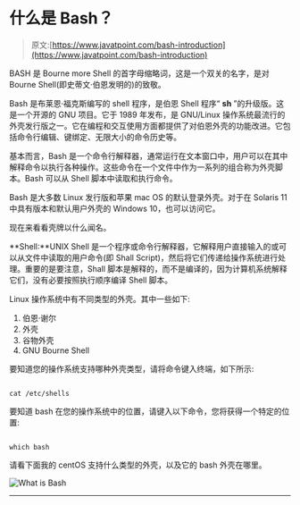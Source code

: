 # 什么是 Bash？

> 原文:[https://www.javatpoint.com/bash-introduction](https://www.javatpoint.com/bash-introduction)

BASH 是 Bourne more Shell 的首字母缩略词，这是一个双关的名字，是对 Bourne Shell(即史蒂文·伯恩发明的)的致敬。

Bash 是布莱恩·福克斯编写的 shell 程序，是伯恩 Shell 程序“ **sh** ”的升级版。这是一个开源的 GNU 项目。它于 1989 年发布，是 GNU/Linux 操作系统最流行的外壳发行版之一。它在编程和交互使用方面都提供了对伯恩外壳的功能改进。它包括命令行编辑、键绑定、无限大小的命令历史等。

基本而言，Bash 是一个命令行解释器，通常运行在文本窗口中，用户可以在其中解释命令以执行各种操作。这些命令在一个文件中作为一系列的组合称为外壳脚本。Bash 可以从 Shell 脚本中读取和执行命令。

Bash 是大多数 Linux 发行版和苹果 mac OS 的默认登录外壳。对于在 Solaris 11 中具有版本和默认用户外壳的 Windows 10，也可以访问它。

现在来看看壳牌以什么闻名。

**Shell:**UNIX Shell 是一个程序或命令行解释器，它解释用户直接输入的或可以从文件中读取的用户命令(即 Shall Script)，然后将它们传递给操作系统进行处理。重要的是要注意，Shall 脚本是解释的，而不是编译的，因为计算机系统解释它们，没有必要按照执行顺序编译 Shell 脚本。

Linux 操作系统中有不同类型的外壳。其中一些如下:

1.  伯恩·谢尔
2.  外壳
3.  谷物外壳
4.  GNU Bourne Shell

要知道您的操作系统支持哪种外壳类型，请将命令键入终端，如下所示:

```

cat /etc/shells  

```

要知道 bash 在您的操作系统中的位置，请键入以下命令，您将获得一个特定的位置:

```

which bash 

```

请看下面我的 centOS 支持什么类型的外壳，以及它的 bash 外壳在哪里。

![What is Bash](../Images/2d03a4e5b11b125a677eaae58cbc7e40.png)

* * *